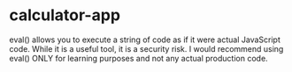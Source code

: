 # calculator-app
eval() allows you to execute a string of code as if it were actual JavaScript code. While it is a useful tool, it is a security risk. I would recommend using eval() ONLY for learning purposes and not any actual production code.
